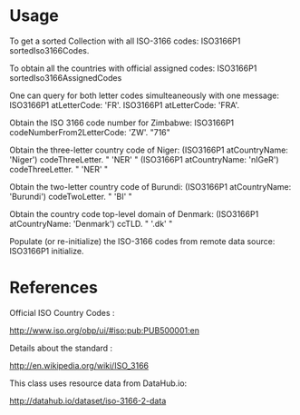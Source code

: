 Usage
=====
To get a sorted Collection with all ISO-3166 codes:
ISO3166P1 sortedIso3166Codes.

To obtain all the countries with official assigned codes:
ISO3166P1 sortedIso3166AssignedCodes 

One can query for both letter codes simulteaneously with one message:
ISO3166P1 atLetterCode: 'FR'.
ISO3166P1 atLetterCode: 'FRA'.

Obtain the ISO 3166 code number for Zimbabwe:
ISO3166P1 codeNumberFrom2LetterCode: 'ZW'. "716"

Obtain the three-letter country code of Niger:
(ISO3166P1 atCountryName: 'Niger') codeThreeLetter. " 'NER' "
(ISO3166P1 atCountryName: 'nIGeR') codeThreeLetter. " 'NER' "

Obtain the two-letter country code of Burundi:
(ISO3166P1 atCountryName: 'Burundi') codeTwoLetter. " 'BI' "

Obtain the country code top-level domain of Denmark:
(ISO3166P1 atCountryName: 'Denmark') ccTLD. " '.dk' "

Populate (or re-initialize) the ISO-3166 codes from remote data source:
ISO3166P1 initialize.

References
==========

Official ISO Country Codes :

http://www.iso.org/obp/ui/#iso:pub:PUB500001:en 

Details about the standard :

http://en.wikipedia.org/wiki/ISO_3166 

This class uses resource data from DataHub.io: 

http://datahub.io/dataset/iso-3166-2-data


